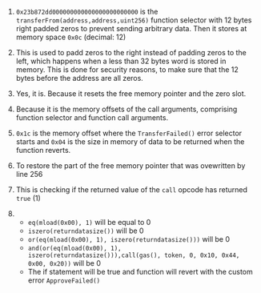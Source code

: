 1. `0x23b872dd000000000000000000000000` is the `transferFrom(address,address,uint256)` function selector with 12 bytes right padded zeros to prevent sending arbitrary data. Then it stores at memory space `0x0c` (decimal: 12)

2. This is used to padd zeros to the right instead of padding zeros to the left, which happens when a less than 32 bytes word is stored in memory. This is done for security reasons, to make sure that the 12 bytes before the address are all zeros.

3. Yes, it is. Because it resets the free memory pointer and the zero slot.

4. Because it is the memory offsets of the call arguments, comprising function selector and function call arguments.

5. `0x1c` is the memory offset where the `TransferFailed()` error selector starts and `0x04` is the size in memory of data to be returned when the function reverts.

6. To restore the part of the free memory pointer that was ovewritten by line 256

7. This is checking if the returned value of the `call` opcode has returned `true` (1)

8.  
    - `eq(mload(0x00), 1)` will be equal to 0
    - `iszero(returndatasize())` will be 0
    - `or(eq(mload(0x00), 1), iszero(returndatasize()))` will be 0
    - `and(or(eq(mload(0x00), 1), iszero(returndatasize())),call(gas(), token, 0, 0x10, 0x44, 0x00, 0x20))` will be 0
    - The if statement will be true and function will revert with the custom error `ApproveFailed()`

